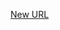 



[New URL](../file-___home_harshil_Desktop_open-source_palisadoes_talawa_lib_widgets_custom_alert_dialog_with_checkbox/)


